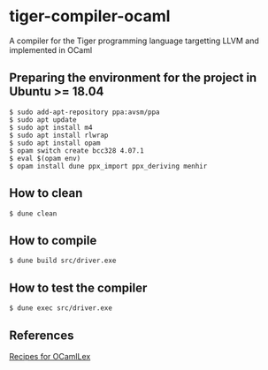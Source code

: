 # tiger-compiler-ocaml

A compiler for the Tiger programming language targetting LLVM and implemented in OCaml

## Preparing the environment for the project in Ubuntu >= 18.04

```
$ sudo add-apt-repository ppa:avsm/ppa
$ sudo apt update
$ sudo apt install m4
$ sudo apt install rlwrap
$ sudo apt install opam
$ opam switch create bcc328 4.07.1
$ eval $(opam env)
$ opam install dune ppx_import ppx_deriving menhir
```

## How to clean

```
$ dune clean
```

## How to compile

```
$ dune build src/driver.exe
```

## How to test the compiler

```
$ dune exec src/driver.exe
```

## References

[Recipes for OCamlLex](https://medium.com/@huund/recipes-for-ocamllex-bb4efa0afe53)


